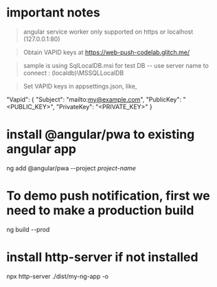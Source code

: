 # important notes

> angular service worker only supported on https or localhost (127.0.0.1:80)

> Obtain VAPID keys at https://web-push-codelab.glitch.me/

> sample is using SqlLocalDB.msi for test DB 
-- use server name to connect : (localdb)\MSSQLLocalDB

> Set VAPID keys in appsettings.json, like,

"Vapid": {
"Subject": "mailto:my@example.com",
"PublicKey": "<PUBLIC_KEY>",
"PrivateKey": "<PRIVATE_KEY>"
}

# install @angular/pwa to existing angular app

ng add @angular/pwa --project _project-name_

# To demo push notification, first we need to make a production build

ng build --prod

# install http-server if not installed

npx http-server ./dist/my-ng-app -o
